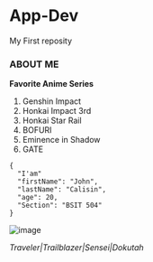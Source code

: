 # App-Dev
My First reposity
### ABOUT ME
**Favorite Anime Series**
1. Genshin Impact 
2. Honkai Impact 3rd
3. Honkai Star Rail
4. BOFURI
5. Eminence in Shadow
6. GATE
```
{
  "I'am"
  "firstName": "John",
  "lastName": "Calisin",
  "age": 20,
  "Section": "BSIT 504"
}
```
![image](https://github.com/JVMCalisin/App-Dev/assets/153254935/515c7325-604d-4499-8aa0-2c761dd7739c)

*Traveler|Trailblazer|Sensei|Dokutah*
